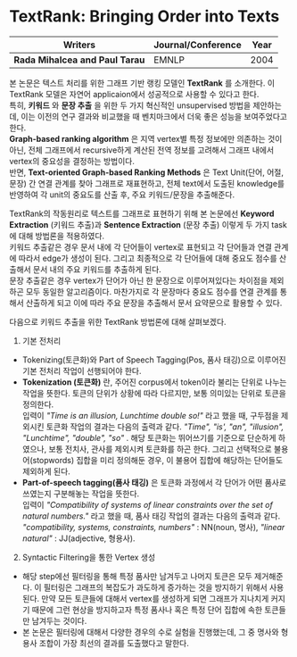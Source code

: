 # TextRank: Bringing Order into Texts

| Writers | Journal/Conference | Year |
|---------|--------------------|------|
| **Rada Mihalcea and Paul Tarau** | EMNLP | 2004 |

본 논문은 텍스트 처리를 위한 그래프 기반 랭킹 모델인 **TextRank** 를 소개한다. 이 TextRank 모델은 자연어 applicaion에서 성공적으로 사용할 수 있다고 한다. <br>
특히, **키워드** 와 **문장 추출** 을 위한 두 가지 혁신적인 unsupervised 방법을 제안하는데, 이는 이전의 연구 결과와 비교했을 때 벤치마크에서 더욱 좋은 성능을 보여주었다고 한다. <br>
**Graph-based ranking algorithm** 은 지역 vertex별 특정 정보에만 의존하는 것이 아닌, 전체 그래프에서 recursive하게 계산된 전역 정보를 고려해서 그래프 내에서 vertex의 중요성을 결정하는 방법이다. <br>
반면, **Text-oriented Graph-based Ranking Methods** 은 Text Unit(단어, 어절, 문장) 간 연결 관계를 찾아 그래프로 재표현하고, 전체 text에서 도출된 knowledge를 반영하여 각 unit의 중요도를 산출 후, 주요 키워드/문장을 추출해준다.

TextRank의 작동원리로 텍스트를 그래프로 표현하기 위해 본 논문에선 **Keyword Extraction** (키워드 추출)과 **Sentence Extraction** (문장 추출) 이렇게 두 가지 task에 대해 방법론을 적용하였다. <br>
키워드 추출같은 경우 문서 내에 각 단어들이 vertex로 표현되고 각 단어들과 연결 관계에 따라서 edge가 생성이 된다. 그리고 최종적으로 각 단어들에 대해 중요도 점수를 산출해서 문서 내의 주요 키워드를 추출하게 된다. <br>
문장 추출같은 경우 vertex가 단어가 아닌 한 문장으로 이루어져있다는 차이점을 제외하곤 모두 동일한 알고리즘이다. 마찬가지로 각 문장마다 중요도 점수를 연결 관계를 통해서 산출하게 되고 이에 따라 주요 문장을 추출해서 문서 요약문으로 활용할 수 있다. <br>

 다음으로 키워드 추출을 위한 TextRank 방법론에 대해 살펴보겠다. <br>
 1. 기본 전처리
 - Tokenizing(토큰화)와 Part of Speech Tagging(Pos, 품사 태깅)으로 이루어진 기본 전처리 작업이 선행되어야 한다.
 - **Tokenization (토큰화)** 란, 주어진 corpus에서 token이라 불리는 단위로 나누는 작업을 뜻한다. 토큰의 단위가 상황에 따라 다르지만, 보통 의미있는 단위로 토큰을 정의한다. <br>
 입력이 *"Time is an illusion, Lunchtime double so!"* 라고 했을 때, 구두점을 제외시킨 토큰화 작업의 결과는 다음의 출력과 같다. *"Time", "is', "an", "illusion", "Lunchtime", "double", "so"* . 해당 토큰화는 뛰어쓰기를 기준으로 단순하게 하였으나, 보통 전치사, 관사를 제외시켜 토큰화를 하곤 한다. 그리고 선택적으로 불용어(stopwords) 집합을 미리 정의해둔 경우, 이 불용어 집합에 해당하는 단어들도 제외하게 된다.
 - **Part-of-speech tagging(품사 태깅)** 은 토큰화 과정에서 각 단어가 어떤 품사로 쓰였는지 구분해놓는 작업을 뜻한다. <br>
 입력이 *"Compatibility of systems of linear constraints over the set of natural numbers."* 라고 했을 때, 품사 태깅 작업의 결과는 다음의 출력과 같다. *"compatibility, systems, constraints, numbers"* : NN(noun, 명사), *"linear natural"* : JJ(adjective, 형용사).

2. Syntactic Filtering을 통한 Vertex 생성
- 해당 step에선 필터링을 통해 특정 품사만 남겨두고 나머지 토큰은 모두 제거해준다. 이 필터링은 그래프의 복잡도가 과도하게 증가하는 것을 방지하기 위해서 사용된다. 만약 모든 토큰들에 대해서 vertex를 생성하게 되면 그래프가 지나치게 커지기 때문에 그런 현상을 방지하고자 특정 품사나 혹은 특정 단어 집합에 속한 토큰들만 남겨두는 것이다.
- 본 논문은 필터링에 대해서 다양한 경우의 수로 실험을 진행했는데, 그 중 명사와 형용사 조합이 가장 최선의 결과를 도출했다고 말한다.
